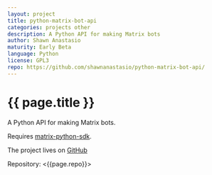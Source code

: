```yaml
---
layout: project
title: python-matrix-bot-api
categories: projects other
description: A Python API for making Matrix bots
author: Shawn Anastasio
maturity: Early Beta
language: Python
license: GPL3
repo: https://github.com/shawnanastasio/python-matrix-bot-api/
---
```


# {{ page.title }}
A Python API for making Matrix bots.

Requires [matrix-python-sdk](https://github.com/matrix-org/matrix-python-sdk).

The project lives on [GitHub](https://github.com/shawnanastasio/python-matrix-bot-api/)

Repository: <{{page.repo}}>
